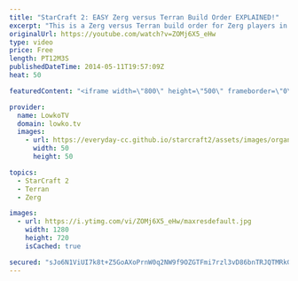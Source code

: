 ```yaml
---
title: "StarCraft 2: EASY Zerg versus Terran Build Order EXPLAINED!"
excerpt: "This is a Zerg versus Terran build order for Zerg players in StarCraft 2: Heart of the Swarm.  Instead of focusing on Zergling Baneling Mutalisk, this build focuses more on Roaches in the early and middle part of the game while transitioning into Ultralisks in the late part of the game. All the while"
originalUrl: https://youtube.com/watch?v=ZOMj6X5_eHw
type: video
price: Free
length: PT12M3S
publishedDateTime: 2014-05-11T19:57:09Z
heat: 50

featuredContent: "<iframe width=\"800\" height=\"500\" frameborder=\"0\" src=\"https://www.youtube.com/embed/ZOMj6X5_eHw\" allow=\"accelerometer; autoplay; encrypted-media; gyroscope; picture-in-picture\" allowfullscreen></iframe>"

provider:
  name: LowkoTV
  domain: lowko.tv
  images:
    - url: https://everyday-cc.github.io/starcraft2/assets/images/organizations/lowko.tv-50x50.jpg
      width: 50
      height: 50

topics:
  - StarCraft 2
  - Terran
  - Zerg

images:
  - url: https://i.ytimg.com/vi/ZOMj6X5_eHw/maxresdefault.jpg
    width: 1280
    height: 720
    isCached: true

secured: "sJo6N1ViUI7k8t+Z5GoAXoPrnW0q2NW9f9OZGTFmi7rzl3vD86bnTRJQTMRkGRMdKNK1st7nDLhZzJyrV/g9P/6Tcv0yoUh9CW5Rjv6bkej4/v3KaV0t7+VRj6QAYJa1kRCNgrYgaGpQUj8J+E+Ngf8kS5woKYoQOvIh9NR67o3ol67Ia1IuLQs2G4ESjsuBifY4jJcgIrj96kkGvBC1ppIxZocA7cMMtbUeheva5CSOAHTbdzcg+08YiVAmlfttevqokNfO7WAGOH/sgUxc0VbH2RBOW4eR1PcO9qLILbwRaEiKn0aj4Zd49Oi0cwp6O49ftMOb3S7e8TtpgtTYUQWgPwU18J6ln304P5WKj/Om5PGiAJyoSd+IkOKaV0wrPc0T712RqN1kAq8qbjL9uFfYZ63KyGvWCyDBNMF0JIA=;v+SqFKu8V1FDOeK6JqcnRw=="
---
```


